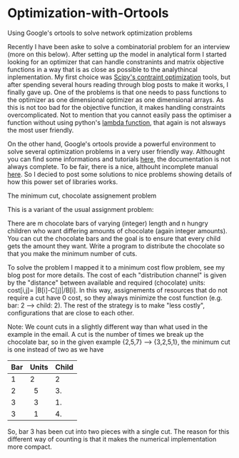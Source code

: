 # Optimization-with-Ortools
Using Google's ortools to solve network optimization problems

Recently I have been aske to solve a combinatorial problem for an interview (more on this below). After setting up the model in analytical form I started looking for an optimizer that can handle constranints and matrix objective functions in a way that is as close as possible to the analythincal inplementation. My first choice was [Scipy's contraint optimization](https://docs.scipy.org/doc/scipy/reference/generated/scipy.optimize.minimize.html) tools, but after spending several hours reading through blog posts to make it works, I finally gave up. One of the problems is that one needs to pass functions to the optimizer as one dimensional optimizer as one dimensional arrays. As this is not too bad for the objective function, it makes handling constraints overcomplicated. Not to mention that you cannot easily pass the optimiser a function without using python's [lambda function](http://www.secnetix.de/olli/Python/lambda_functions.hawk), that again is not alsways the most user friendly.  

On the other hand, Google's ortools provide a powerful environment to solve several optimization problems in a very user friendly way. Althought you can find some informations and tutorials [here](https://developers.google.com/optimization/), the documentation is not always complete. To be fair, there is a nice, althouht incomplete manual [here](http://archive.is/f4wvX). So I decied to post some solutions to nice problems showing details of how this power set of libraries works. 

The minimum cut, chocolate assignement problem

This is a variant of the usual assignment problem: 

There are m chocolate bars of varying (integer) length and n hungry children who want differing amounts of chocolate
(again integer amounts). You can cut the chocolate bars and the goal is to ensure that every child gets the amount they want.
Write a program to distribute the chocolate so that you make the minimum number of cuts.


To solve the problem I mapped it to a minimum cost flow problem, see my blog post for more details. The cost of each "distribution channel" is given by the "distance" between available and required (chocolate) units: cost[i,j]= |B[i]-C[j]|/B[i]. In this way, assignements of resources that do not require a cut have 0 cost, so they always minimize the cost function (e.g. bar: 2 --> child: 2). The rest of the strategy is to make "less costly", configurations that are close to each other.

Note: We count cuts in a slightly different way than what used in the example in the email. A cut is the number of times we break up the chocolate bar, so in the given example {2,5,7} --> {3,2,5,1}, the minimum cut is one instead of two as we have

|Bar | Units | Child|
|----|-------|------|
| 1  |   2   |  2   |
| 2  |   5   |  3.  |  
| 3  |   3   |  1.  |
| 3  |   1   |  4.  |

So, bar 3 has been cut into two pieces with a single cut. The reason for this different way of counting is that it makes the
numerical implementation more compact.





